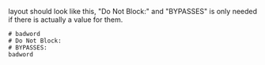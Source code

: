 layout should look like this, "Do Not Block:" and "BYPASSES" is only needed if there is actually a value for them.

```
# badword
# Do Not Block:
# BYPASSES:
badword
```

